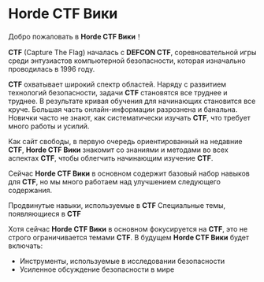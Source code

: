 # Horde CTF Вики

Добро пожаловать в **Horde CTF Вики**！

**CTF** (Capture The Flag) началась с **DEFCON CTF**, соревновательной игры среди энтузиастов компьютерной безопасности,
которая изначально проводилась в 1996 году.

**CTF** охватывает широкий спектр областей. Наряду с развитием технологий безопасности, задачи **CTF** становятся все
труднее и труднее. В результате кривая обучения для начинающих становится все круче. Большая часть онлайн-информации
разрознена и банальна. Новички часто не знают, как систематически изучать **CTF**, что требует много работы и усилий.

Как сайт свободы, в первую очередь ориентированный на недавние **CTF**, **Horde CTF Вики** знакомит со знаниями и
методами во всех аспектах **CTF**, чтобы облегчить начинающим изучение **CTF**.

Сейчас **Horde CTF Вики** в основном содержит базовый набор навыков для **CTF**, но мы много работаем над улучшением
следующего содержания.

Продвинутые навыки, используемые в **CTF** Специальные темы, появляющиеся в **CTF**

Хотя сейчас **Horde CTF Вики** в основном фокусируется на **CTF**, это не строго ограничивается темами **CTF**. В
будущем **Horde CTF Вики** будет включать:

- Инструменты, используемые в исследовании безопасности
- Усиленное обсуждение безопасности в мире